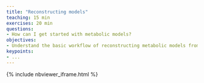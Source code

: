 ```yaml
---
title: "Reconstructing models"
teaching: 15 min
exercises: 20 min
questions:
- How can I get started with metabolic models?
objectives:
- Understand the basic workflow of reconstructing metabolic models from genome annotation and literature.
keypoints:
- ...
---
```


{% include nbviewer_iframe.html %}
